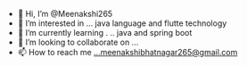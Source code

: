 - 👋 Hi, I’m @Meenakshi265
- 👀 I’m interested in ... java language and flutte technology
- 🌱 I’m currently learning . .. java and spring boot 
- 💞️ I’m looking to collaborate on ...
- 📫 How to reach me ...meenakshibhatnagar265@gmail.com 

<!---
Meenakshi265/Meenakshi265 is a ✨ special ✨ repository because its `README.md` (this file) appears on your GitHub profile.
You can click the Preview link to take a look at your changes.
--->
